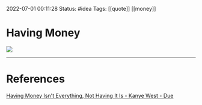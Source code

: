  2022-07-01 00:11:28
Status: #idea
Tags: [[quote]] [[money]]

# Having Money
![](https://cdn.due.com/blog/wp-content/uploads/2016/01/having-money-isnt-everything.png)


---
# References
[Having Money Isn't Everything, Not Having It Is - Kanye West - Due](https://due.com/blog/having-money-isnt-everything-not-having-it-is-kanye-west/)